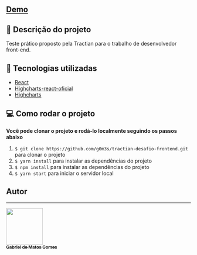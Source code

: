 
## <a href="https://tractian-desafio-frontend.vercel.app/">Demo</a>


## :page_with_curl: Descrição do projeto
Teste prático proposto pela Tractian para o trabalho de desenvolvedor front-end.

## :hammer: Tecnologias utilizadas
- [React](https://reactjs.org)
- [Highcharts-react-oficial](https://github.com/highcharts/highcharts-react)
- [Highcharts](https://www.highcharts.com/) 

## :computer: Como rodar o projeto

**Você pode clonar o projeto e rodá-lo localmente seguindo os passos abaixo**

1. `$ git clone https://github.com/g0m3s/tractian-desafio-frontend.git` para clonar o projeto
2. `$ yarn install` para instalar as dependências do projeto
3. `$ npm install` para instalar as dependências do projeto
4. `$ yarn start` para iniciar o servidor local

## Autor
---

<a href="https://github.com/g0m3s">
<img border-radius = "50%" src="https://avatars.githubusercontent.com/u/58064090?s=400&u=d9f89f6e53823d66df3f832f923e87ec33e394be&v=4" width="100px;" alt=""/>
<br />
<sub><b>Gabriel de Matos Gomes</b></sub></a> <a href="https://github.com/g0m3s" title="GitHub"> </a>
